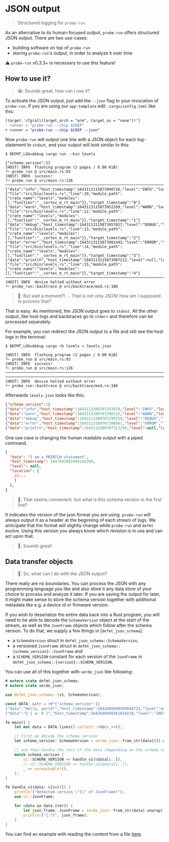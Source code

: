 # JSON output

> Structured logging for `probe-run`.

As an alternative to its human-focused output, `probe-run` offers structured JSON output. There are two use-cases:
- building software on top of `probe-run`
- storing `probe-run`'s output, in order to analyze it over time

⚠️ `probe-run` v0.3.3+ is necessary to use this feature!


## How to use it?

> 😁: Sounds great, how can I use it?

To activate the JSON output, just add the `--json` flag to your invocation of `probe-run`. If you are using our `app-template` edit `.cargo/config.toml` like this:

```diff
[target.'cfg(all(target_arch = "arm", target_os = "none"))']
- runner = "probe-run --chip $CHIP"
+ runner = "probe-run --chip $CHIP --json"
```

Now `probe-run` will output one line with a JSON object for each log-statement to `stdout`, and your output will look similar to this:

```console
$ DEFMT_LOG=debug cargo run --bin levels

{"schema_version":1}
(HOST) INFO  flashing program (2 pages / 8.00 KiB)
└─ probe_run @ src/main.rs:93
(HOST) INFO  success!
└─ probe_run @ src/main.rs:126
────────────────────────────────────────────────────────────────────────────────
{"data":"info","host_timestamp":1643113115873940726,"level":"INFO","location":{"file":"src/bin/levels.rs","line":10,"module_path":{"crate_name":"levels","modules":[],"function":"__cortex_m_rt_main"}},"target_timestamp":"0"}
{"data":"warn","host_timestamp":1643113115873952269,"level":"WARN","location":{"file":"src/bin/levels.rs","line":12,"module_path":{"crate_name":"levels","modules":[],"function":"__cortex_m_rt_main"}},"target_timestamp":"1"}
{"data":"debug","host_timestamp":1643113115873957827,"level":"DEBUG","location":{"file":"src/bin/levels.rs","line":13,"module_path":{"crate_name":"levels","modules":[],"function":"__cortex_m_rt_main"}},"target_timestamp":"2"}
{"data":"error","host_timestamp":1643113115873981443,"level":"ERROR","location":{"file":"src/bin/levels.rs","line":14,"module_path":{"crate_name":"levels","modules":[],"function":"__cortex_m_rt_main"}},"target_timestamp":"3"}
{"data":"println","host_timestamp":1643113115873987212,"level":null,"location":{"file":"src/bin/levels.rs","line":15,"module_path":{"crate_name":"levels","modules":[],"function":"__cortex_m_rt_main"}},"target_timestamp":"4"}
────────────────────────────────────────────────────────────────────────────────
(HOST) INFO  device halted without error
└─ probe_run::backtrace @ src/backtrace/mod.rs:108
```

> 🤯: But wait a moment?! ... That is not only JSON! How am I supposed to process that?

That is easy. As mentioned, the JSON output goes to `stdout`. All the other output, like host logs and backtraces go to `stderr` and therefore can be processed separately.

For example, you can redirect the JSON output to a file and still see the host logs in the terminal:

```console
$ DEFMT_LOG=debug cargo rb levels > levels.json

(HOST) INFO  flashing program (2 pages / 8.00 KiB)
└─ probe_run @ src/main.rs:93
(HOST) INFO  success!
└─ probe_run @ src/main.rs:126
────────────────────────────────────────────────────────────────────────────────
────────────────────────────────────────────────────────────────────────────────
(HOST) INFO  device halted without error
└─ probe_run::backtrace @ src/backtrace/mod.rs:108
```

Afterwards `levels.json` looks like this:
```json
{"schema_version":1}
{"data":"info","host_timestamp":1643113389707243978,"level":"INFO","location":{"file":"src/bin/levels.rs","line":10,"module_path":{"crate_name":"levels","modules":[],"function":"__cortex_m_rt_main"}},"target_timestamp":"0"}
{"data":"warn","host_timestamp":1643113389707290115,"level":"WARN","location":{"file":"src/bin/levels.rs","line":12,"module_path":{"crate_name":"levels","modules":[],"function":"__cortex_m_rt_main"}},"target_timestamp":"1"}
{"data":"debug","host_timestamp":1643113389707299759,"level":"DEBUG","location":{"file":"src/bin/levels.rs","line":13,"module_path":{"crate_name":"levels","modules":[],"function":"__cortex_m_rt_main"}},"target_timestamp":"2"}
{"data":"error","host_timestamp":1643113389707306961,"level":"ERROR","location":{"file":"src/bin/levels.rs","line":14,"module_path":{"crate_name":"levels","modules":[],"function":"__cortex_m_rt_main"}},"target_timestamp":"3"}
{"data":"println","host_timestamp":1643113389707313290,"level":null,"location":{"file":"src/bin/levels.rs","line":15,"module_path":{"crate_name":"levels","modules":[],"function":"__cortex_m_rt_main"}},"target_timestamp":"4"}
```

One use case is changing the human readable output with a piped command. 

```json
{
  "data": "I am a PRINTLN-statement",
  "host_timestamp": 1647942992494142200,
  "level": null,
  "location": {
    //...
    }
  },
}
```
> 🤔: That seems convenient, but what is this schema version in the first line?

It indicates the version of the json format you are using. `probe-run` will always output it as a header at the beginning of each stream of logs. We anticipate that the format will slightly change while `probe-run` and `defmt` evolve. Using this version you always know which revision is in use and can act upon that.

> 🤗: Sounds great!

## Data transfer objects

> 🤔: So, what can I do with the JSON output?

There really are no boundaries. You can process the JSON with any programming language you like and also store it any data store of your choice to process and analyze it later. If you are saving the output for later, it might make sense to store the schema version together with additional metadata like e.g. a device id or firmware version. 

If you wish to deserialize the entire data back into a Rust program, you will need to be able to decode the `SchemaVersion` object at the start of the stream, as well as the `JsonFrame` objects which follow after the schema version. To do that, we supply a few things in [`defmt_json_schema`]:
  - a `SchemaVersion` struct in `defmt_json_schema::SchemaVersion`,
  - a versioned `JsonFrame` struct in `defmt_json_schema::{schema_version}::JsonFrame` and
  - a `SCHEMA_VERSION` constant for each version of the `JsonFrame` in `defmt_json_schema::{version}::SCHEMA_VERSION`.
 
You can use all of this together with `serde_json` like following:

``` rust
# extern crate defmt_json_schema;
# extern crate serde_json;

use defmt_json_schema::{v1, SchemaVersion};

const DATA: &str = r#"{"schema_version":1}
{"data":"Hello, world!","host_timestamp":1642698490360848721,"level":null,"location":{"file":"src/bin/hello.rs","line":9,"module_path":{"crate_name":"hello","modules":[],"function":"__cortex_m_rt_main"}},"target_timestamp":"0"}
{"data":"S { a: 8 }","host_timestamp":1642698490361019228,"level":"INFO","location":{"file":"src/bin/hello.rs","line":26,"module_path":{"crate_name":"hello","modules":["{impl#0}"],"function":"abc"}},"target_timestamp":"1"}"#;

fn main() {
    let mut data = DATA.lines().collect::<Vec<_>>();

    // first we decode the schema version
    let schema_version: SchemaVersion = serde_json::from_str(data[0]).unwrap();

    // and then handle the rest of the data (depending on the schema version)
    match schema_version {
        v1::SCHEMA_VERSION => handle_v1(&data[1..]),
        // v2::SCHEMA_VERSION => handle_v2(&data[1..]),
        _ => unreachable!(),
    };
}

fn handle_v1(data: &[&str]) {
    println!("Detected version \"1\" of JsonFrame!");
    use v1::JsonFrame;

    for &data in data.iter() {
        let json_frame: JsonFrame = serde_json::from_str(data).unwrap();
        println!("{:?}", json_frame);
    }
}
```

You can find an example with reading the content from a file [here](https://github.com/knurling-rs/defmt/blob/main/decoder/defmt-json-schema/examples/simple.rs).

[`defmt-json-schema`]: https://crates.io/crates/defmt-json-frame